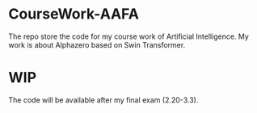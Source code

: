 # CourseWork-AAFA
The repo store the code for my course work of Artificial Intelligence. My work is about Alphazero based on Swin Transformer.
# WIP
The code will be available after my final exam (2.20-3.3).
